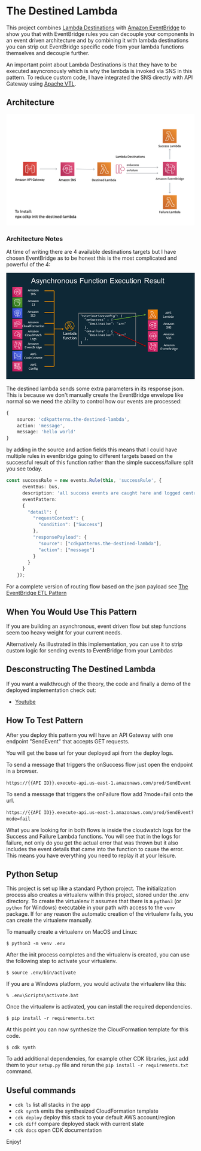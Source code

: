 # The Destined Lambda

This project combines [Lambda Destinations](https://aws.amazon.com/blogs/compute/introducing-aws-lambda-destinations/) 
with [Amazon EventBridge](https://aws.amazon.com/eventbridge/) to show you that with EventBridge rules you can decouple 
your components in an event driven architecture and by combining it with lambda destinations you can strip out EventBridge 
specific code from your lambda functions themselves and decouple further.

An important point about Lambda Destinations is that they have to be executed asyncronously which is why the lambda is 
invoked via SNS in this pattern. To reduce custom code, I have integrated the SNS directly with API Gateway using 
[Apache VTL](https://velocity.apache.org/engine/1.7/vtl-reference.html).

## Architecture

![arch](img/arch.png)

### Architecture Notes

At time of writing there are 4 available destinations targets but I have chosen EventBridge as to be honest this is the 
most complicated and powerful of the 4:

![destinations](img/destinations.png)

The destined lambda sends some extra parameters in its response json. This is because we don't manually create the 
EventBridge envelope like normal so we need the ability to control how our events are processed:

```typescript
{
    source: 'cdkpatterns.the-destined-lambda',
    action: 'message',
    message: 'hello world'
}
```

by adding in the source and action fields this means that I could have multiple rules in eventbridge going to 
different targets based on the successful result of this function rather than the simple success/failure split you see today. 

```typescript
const successRule = new events.Rule(this, 'successRule', {
      eventBus: bus,
      description: 'all success events are caught here and logged centrally',
      eventPattern:
      {
        "detail": {
          "requestContext": {
            "condition": ["Success"]
          },
          "responsePayload": {
            "source": ["cdkpatterns.the-destined-lambda"],
            "action": ["message"]
          }
        }
      }
    });
```


For a complete version of routing flow based on the json payload see 
[The EventBridge ETL Pattern](https://github.com/cdk-patterns/serverless/tree/master/the-eventbridge-etl)


## When You Would Use This Pattern
If you are building an asynchronous, event driven flow but step functions seem too heavy weight for your current needs. 

Alternatively As illustrated in this implementation, you can use it to strip custom logic for sending events to EventBridge from your Lambdas

## Desconstructing The Destined Lambda
If you want a walkthrough of the theory, the code and finally a demo of the deployed implementation check out:
- [Youtube](https://www.youtube.com/watch?v=DQgq_p6Q03M&feature=youtu.be)

## How To Test Pattern
After you deploy this pattern you will have an API Gateway with one endpoint "SendEvent" that accepts GET requests.

You will get the base url for your deployed api from the deploy logs.

To send a message that triggers the onSuccess flow just open the endpoint in a browser.

```https://{{API ID}}.execute-api.us-east-1.amazonaws.com/prod/SendEvent```

To send a message that triggers the onFailure flow add ?mode=fail onto the url.

```https://{{API ID}}.execute-api.us-east-1.amazonaws.com/prod/SendEvent?mode=fail```

What you are looking for in both flows is inside the cloudwatch logs for the Success and Failure Lambda functions. 
You will see that in the logs for failure, not only do you get the actual error that was thrown but it also includes 
the event details that came into the function to cause the error. This means you have everything you need to replay it 
at your leisure.


## Python Setup
This project is set up like a standard Python project.  The initialization
process also creates a virtualenv within this project, stored under the .env
directory.  To create the virtualenv it assumes that there is a `python3`
(or `python` for Windows) executable in your path with access to the `venv`
package. If for any reason the automatic creation of the virtualenv fails,
you can create the virtualenv manually.

To manually create a virtualenv on MacOS and Linux:

```
$ python3 -m venv .env
```

After the init process completes and the virtualenv is created, you can use the following
step to activate your virtualenv.

```
$ source .env/bin/activate
```

If you are a Windows platform, you would activate the virtualenv like this:

```
% .env\Scripts\activate.bat
```

Once the virtualenv is activated, you can install the required dependencies.

```
$ pip install -r requirements.txt
```

At this point you can now synthesize the CloudFormation template for this code.

```
$ cdk synth
```

To add additional dependencies, for example other CDK libraries, just add
them to your `setup.py` file and rerun the `pip install -r requirements.txt`
command.

## Useful commands

 * `cdk ls`          list all stacks in the app
 * `cdk synth`       emits the synthesized CloudFormation template
 * `cdk deploy`      deploy this stack to your default AWS account/region
 * `cdk diff`        compare deployed stack with current state
 * `cdk docs`        open CDK documentation

Enjoy!
